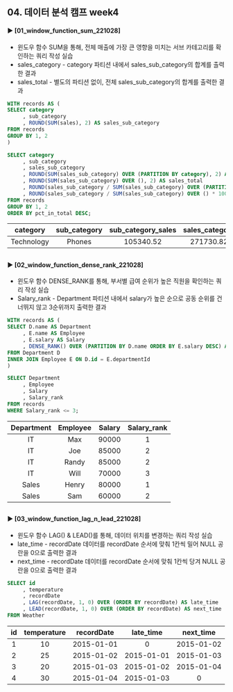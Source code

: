 ####
## 04. 데이터 분석 캠프 week4
#### ► [01_window_function_sum_221028]
- 윈도우 함수 SUM을 통해, 전체 매출에 가장 큰 영향을 미치는 서브 카테고리를 확인하는 쿼리 작성 실습
- sales_category - category 파티션 내에서 sales_sub_category의 합계를 출력한 결과 
- sales_total - 별도의 파티션 없이, 전체 sales_sub_category의 합계를 출력한 결과 
``` SQL
WITH records AS (
SELECT category
     , sub_category
     , ROUND(SUM(sales), 2) AS sales_sub_category
FROM records
GROUP BY 1, 2
)

SELECT category
     , sub_category
     , sales_sub_category 
     , ROUND(SUM(sales_sub_category) OVER (PARTITION BY category), 2) AS sales_category
     , ROUND(SUM(sales_sub_category) OVER (), 2) AS sales_total
     , ROUND(sales_sub_category / SUM(sales_sub_category) OVER (PARTITION BY category) * 100, 2) AS pct_in_category 
     , ROUND(sales_sub_category / SUM(sales_sub_category) OVER () * 100, 2) AS pct_in_total
FROM records
GROUP BY 1, 2
ORDER BY pct_in_total DESC;
```
|category|sub_category|sub_category_sales|sales_category|sales_total|pct_in_category|pct_in_total|
|:---:|:---:|:---:|:---:|:---:|:---:|:---:|
|Technology|Phones|105340.52|271730.82|733215.26|38.77|14.37|
##
#### ► [02_window_function_dense_rank_221028]
- 윈도우 함수 DENSE_RANK를 통해, 부서별 급여 순위가 높은 직원을 확인하는 쿼리 작성 실습
- Salary_rank - Department 파티션 내에서 salary가 높은 순으로 공동 순위를 건너뛰지 않고 3순위까지 출력한 결과
``` SQL
WITH records AS (
SELECT D.name AS Department 
     , E.name AS Employee
     , E.salary AS Salary
     , DENSE_RANK() OVER (PARTITION BY D.name ORDER BY E.salary DESC) AS Salary_rank
FROM Department D
INNER JOIN Employee E ON D.id = E.departmentId
)

SELECT Department
     , Employee
     , Salary
     , Salary_rank
FROM records
WHERE Salary_rank <= 3;
```
|Department|Employee|Salary|Salary_rank|
|:---:|:---:|:---:|:---:|
|IT|Max|90000|1|
|IT|Joe|85000|2|
|IT|Randy|85000|2|
|IT|Will|70000|3|
|Sales|Henry|80000|1|
|Sales|Sam|60000|2|
##
#### ► [03_window_function_lag_n_lead_221028]
- 윈도우 함수 LAG() & LEAD()를 통해, 데이터 위치를 변경하는 쿼리 작성 실습
- late_time - recordDate 데이터를 recordDate 순서에 맞춰 1칸씩 밀어 NULL 공란을 0으로 출력한 결과
- next_time - recordDate 데이터를 recordDate 순서에 맞춰 1칸씩 당겨 NULL 공란을 0으로 출력한 결과 
``` SQL
SELECT id
     , temperature
     , recordDate
     , LAG(recordDate, 1, 0) OVER (ORDER BY recordDate) AS late_time
     , LEAD(recordDate, 1, 0) OVER (ORDER BY recordDate) AS next_time
FROM Weather
```
|id|temperature|recordDate|late_time|next_time|
|:---:|:---:|:---:|:---:|:---:|
|1|10|2015-01-01|0|2015-01-02|
|2|25|2015-01-02|2015-01-01|2015-01-03|
|3|20|2015-01-03|2015-01-02|2015-01-04|
|4|30|2015-01-04|2015-01-03|0|
